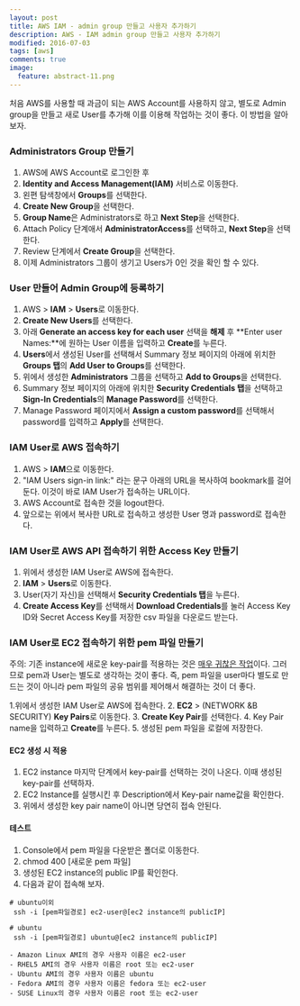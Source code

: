 ```yaml
---
layout: post
title: AWS IAM - admin group 만들고 사용자 추가하기
description: AWS - IAM admin group 만들고 사용자 추가하기
modified: 2016-07-03
tags: [aws]
comments: true
image:
  feature: abstract-11.png
---
```

처음 AWS를 사용할 때 과금이 되는 AWS Account를 사용하지 않고, 별도로 Admin group을 만들고 새로 User를 추가해 이를 이용해 작업하는 것이 좋다.
이 방법을 알아보자. 

### Administrators Group 만들기 

1. AWS에 AWS Account로 로그인한 후 
2. **Identity and Access Management(IAM)** 서비스로 이동한다. 
3. 왼편 탐색창에서 **Groups**를 선택한다. 
4. **Create New Group**을 선택한다. 
5. **Group Name**은 Administrators로 하고 **Next Step**을 선택한다. 
6. Attach Policy 단계애서 **AdministratorAccess**를 선택하고, **Next Step**을 선택한다. 
7. Review 단계에서 **Create Group**을 선택한다. 
8. 이제 Administrators 그룹이 생기고 Users가 0인 것을 확인 할 수 있다. 

### User 만들어 Admin Group에 등록하기

1. AWS > **IAM** > **Users**로 이동한다. 
2. **Create New Users**를 선택한다. 
3. 아래 **Generate an access key for each user** 선택을 **해제** 후 **Enter user Names:**에 원하는 User 이름을 입력하고 **Create**를 누른다.
4. **Users**에서 생성된 User를 선택해서 Summary 정보 페이지의 아래에 위치한 **Groups 탭**의 **Add User to Groups**를 선택한다. 
5. 위에서 생성한 **Administrators** 그룹을 선택하고 **Add to Groups**을 선택한다.  
6. Summary 정보 페이지의 아래에 위치한 **Security Credentials 탭**을 선택하고 **Sign-In Credentials**의 **Manage Password**를 선택한다. 
7. Manage Password 페이지에서 **Assign a custom password**를 선택해서 password를 입력하고 **Apply**를 선택한다. 

### IAM User로 AWS 접속하기

1. AWS > **IAM**으로 이동한다. 
2. "IAM Users sign-in link:" 라는 문구 아래의 URL을 복사하여 bookmark를 걸어둔다. 이것이 바로 IAM User가 접속하는 URL이다.  
3. AWS Account로 접속한 것을 logout한다. 
4. 앞으로는 위에서 복사한 URL로 접속하고 생성한 User 명과 password로 접속한다. 

### IAM User로 AWS API 접속하기 위한 Access Key 만들기

1. 위에서 생성한 IAM User로 AWS에 접속한다. 
2. **IAM** > **Users**로 이동한다. 
3. User(자기 자신)을 선택해서 **Security Credentials 탭**을 누른다. 
4. **Create Access Key**를 선택해서 **Download Credentials**를 눌러 Access Key ID와 Secret Access Key를 저장한 csv 파일을 다운로드 받는다. 

### IAM User로 EC2 접속하기 위한 pem 파일 만들기

주의: 기존 instance에 새로운 key-pair를 적용하는 것은 [매우 귀찮은 작업](http://stackoverflow.com/questions/7881469/change-key-pair-for-ec2-instance)이다. 그러므로 pem과 User는 별도로 생각하는 것이 좋다. 즉, pem 파일을 user마다 별도로 만드는 것이 아니라 pem 파일의 공유 범위를 제어해서 해결하는 것이 더 좋다. 

1.위에서 생성한 IAM User로 AWS에 접속한다. 
2. **EC2** > (NETWORK &B SECURITY) **Key Pairs**로 이동한다. 
3. **Create Key Pair**를 선택한다. 
4. Key Pair name을 입력하고 **Create**를 누른다. 
5. 생성된 pem 파일을 로컬에 저장한다. 

#### EC2 생성 시 적용

1. EC2 instance 마지막 단계에서 key-pair를 선택하는 것이 나온다. 이때 생성된 key-pair를 선택하자. 
2. EC2 Instance를 실행시킨 후 Description에서 Key-pair name값을 확인한다. 
3. 위에서 생성한 key pair name이 아니면 당연히 접속 안된다. 

#### 테스트 

1. Console에서 pem 파일을 다운받은 폴더로 이동한다. 
2. chmod 400 [새로운 pem 파일]
3. 생성된 EC2 instance의 public IP를 확인한다.    
4. 다음과 같이 접속해 보자. 

```
# ubuntu이외
 ssh -i [pem파일경로] ec2-user@[ec2 instance의 publicIP]
 
# ubuntu
 ssh -i [pem파일경로] ubuntu@[ec2 instance의 publicIP]
 
- Amazon Linux AMI의 경우 사용자 이름은 ec2-user
- RHEL5 AMI의 경우 사용자 이름은 root 또는 ec2-user
- Ubuntu AMI의 경우 사용자 이름은 ubuntu
- Fedora AMI의 경우 사용자 이름은 fedora 또는 ec2-user
- SUSE Linux의 경우 사용자 이름은 root 또는 ec2-user 
```
